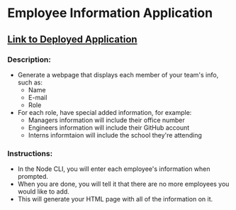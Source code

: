 # Employee Information Application

## [Link to Deployed Application](https://angelpsch.github.io/employee-summary/)

### Description:
- Generate a webpage that displays each member of your team's info, such as: 
    - Name
    - E-mail
    - Role
- For each role, have special added information, for example: 
    - Managers information will include their office number
    - Engineers information will include their GitHub account
    - Interns informtaion will include the school they're attending

### Instructions: 

- In the Node CLI, you will enter each employee's information when prompted.
- When you are done, you will tell it that there are no more employees you would like to add.
- This will generate your HTML page with all of the information on it.
